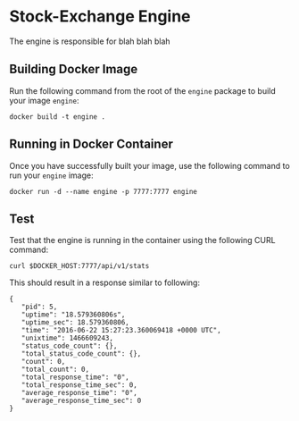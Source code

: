 # Stock-Exchange Engine

The engine is responsible for blah blah blah

## Building Docker Image
Run the following command from the root of the `engine` package to build your image `engine`:

`docker build -t engine .`

## Running in Docker Container
Once you have successfully built your image, use the following command to run your `engine` image:

`docker run -d --name engine -p 7777:7777 engine`

## Test 
Test that the engine is running in the container using the following CURL command:

`curl $DOCKER_HOST:7777/api/v1/stats`

This should result in a response similar to following:

```
{
   "pid": 5,
   "uptime": "18.579360806s",
   "uptime_sec": 18.579360806,
   "time": "2016-06-22 15:27:23.360069418 +0000 UTC",
   "unixtime": 1466609243,
   "status_code_count": {},
   "total_status_code_count": {},
   "count": 0,
   "total_count": 0,
   "total_response_time": "0",
   "total_response_time_sec": 0,
   "average_response_time": "0",
   "average_response_time_sec": 0
}
```

